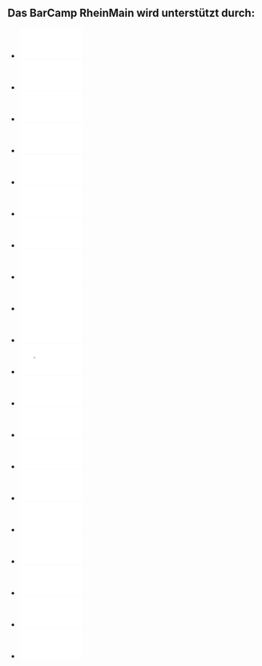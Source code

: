 ## Das BarCamp RheinMain wird unterstützt durch:

 * [![Chili &amp; Beans](./img/c-und-b.png)](http://chiliandbeans.de/)
 * [![CIRCLE8 Event GmbH – Professionelle Eventlösungen](./img/circle8.png)](http://www.circle8.de/)
 * [![&lt;code&gt;monauts](./img/codemonauts.png)](http://codemonauts.com/)
 * [![die firma – Innovative Kommunikation](./img/die-firma.png)](http://www.diefirma.de/)
 * [![DESIGNERDOCK - Personalberatung für Kommunikation und Marketing](./img/designerdock.png)](http://www.designerdock.de/ueber-uns/unsere-vorteile)
 * ![dpc – DESIGN. PRINT. CUT.](./img/dpc.png)
 * [![etecture – digital architects](./img/etecture.png)](http://www.etecture.de/)
 * [![giinco – Full-Service Interaktivagentur mit Sitz in Wiesbaden](./img/giinco.png)](http://www.giinco.de/)
 * [![launchwerk GmbH - Agentur für individuelle Webanwendungen](./img/launchwerk.png)](http://launchwerk.de/)
 * [![LindenKaffee – Service erleben und genießen.](./img/lindenkaffee.png)](http://www.lindenkaffee.com/)
 * [![Mandelkern Management &amp; Kommunikation](./img/mandelkern.png)](http://www.mandelkern.de/)
 * [![mediaman //](./img/mediaman.png)](http://mediaman.com/)
 * [![NAMICS](./img/namics.png)](http://www.namics.com/)
 * [![netz98 – new media gmbh](./img/netz98.png)](http://www.netz98.de/)
 * [![Online Digital X – Cross Media Online Marketing](./img/online-digitalx.png)](http://www.online-digitalx.de/)
 * [![quäntchen + glück](./img/qundg.png)](https://www.qundg.de/)
 * [![Scholz & Volkmer](./img/s-v.png)](http://www.s-v.de/)
 * [![//SEIBERT/MEDIA GmbH](./img/seibertmedia.png)](http://www.seibert-media.net/)
 * [![Teamwork PM – Online Project Management Software, simple task manager](./img/teamworkpm.png)](http://www.teamworkpm.net/)
 * [![webgrrls.de e.V. – Business-Networking für Frauen in den Neuen Medien](./img/webgrrls.png)](http://www.webgrrls.de/)

